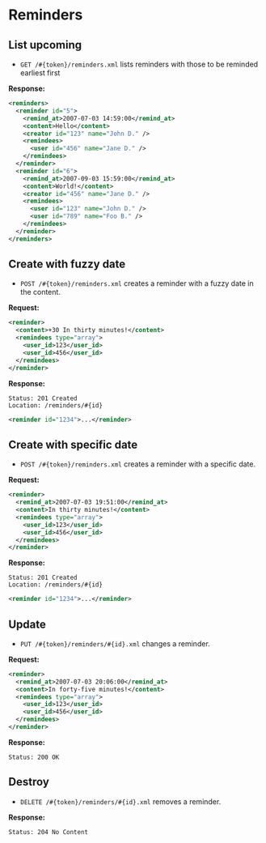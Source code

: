 Reminders
=========

List upcoming
-------------

* `GET /#{token}/reminders.xml` lists reminders with those to be reminded earliest first

**Response:**

``` xml
<reminders>
  <reminder id="5">
    <remind_at>2007-07-03 14:59:00</remind_at>
    <content>Hello</content>
    <creator id="123" name="John D." />
    <remindees>
      <user id="456" name="Jane D." />
    </remindees>
  </reminder>
  <reminder id="6">
    <remind_at>2007-09-03 15:59:00</remind_at>
    <content>World!</content>
    <creator id="456" name="Jane D." />
    <remindees>
      <user id="123" name="John D." />
      <user id="789" name="Foo B." />
    </remindees>
  </reminder>
</reminders>
```

Create with fuzzy date
----------------------

* `POST /#{token}/reminders.xml` creates a reminder with a fuzzy date in the content.

**Request:**

``` xml
<reminder>
  <content>+30 In thirty minutes!</content>
  <remindees type="array">
    <user_id>123</user_id>
    <user_id>456</user_id>
  </remindees>
</reminder>
```

**Response:**

    Status: 201 Created
    Location: /reminders/#{id}

``` xml
<reminder id="1234">...</reminder>
```

Create with specific date
-------------------------

* `POST /#{token}/reminders.xml` creates a reminder with a specific date.

**Request:**

``` xml
<reminder>
  <remind_at>2007-07-03 19:51:00</remind_at>
  <content>In thirty minutes!</content>
  <remindees type="array">
    <user_id>123</user_id>
    <user_id>456</user_id>
  </remindees>
</reminder>
```

**Response:**

    Status: 201 Created
    Location: /reminders/#{id}

``` xml
<reminder id="1234">...</reminder>
```

Update
------

* `PUT /#{token}/reminders/#{id}.xml` changes a reminder.

**Request:**

``` xml
<reminder>
  <remind_at>2007-07-03 20:06:00</remind_at>
  <content>In forty-five minutes!</content>
  <remindees type="array">
    <user_id>123</user_id>
    <user_id>456</user_id>
  </remindees>
</reminder>
```

**Response:**

    Status: 200 OK

Destroy
-------

* `DELETE /#{token}/reminders/#{id}.xml` removes a reminder.

**Response:**

    Status: 204 No Content
